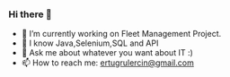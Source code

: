 ### Hi there 👋

- 🔭 I’m currently working on Fleet Management Project.
- 🌱 I know Java,Selenium,SQL and API
- 💬 Ask me about whatever you want about IT :)
- 📫 How to reach me: ertugrulercin@gmail.com

<!--
**ErtugrulErcin/ErtugrulErcin** is a ✨ _special_ ✨ repository because its `README.md` (this file) appears on your GitHub profile.

Here are some ideas to get you started:

- 🔭 I’m currently working on ...
- 🌱 I’m currently learning ...
- 👯 I’m looking to collaborate on ...
- 🤔 I’m looking for help with ...
- 💬 Ask me about ...
- 📫 How to reach me: ...
- 😄 Pronouns: ...
- ⚡ Fun fact: ...
-->
